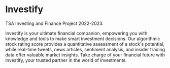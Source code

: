 # Investify
TSA Investing and Finance Project 2022-2023.

Investify is your ultimate financial companion, empowering you with knowledge and tools to make smart investment decisions. Our algorithmic stock rating score provides a quantitative assessment of a stock's potential, while real-time tweets, news articles, sentiment analysis, and insider trading data offer valuable market insights. Take charge of your financial future with Investify, your trusted partner in the world of investments.
